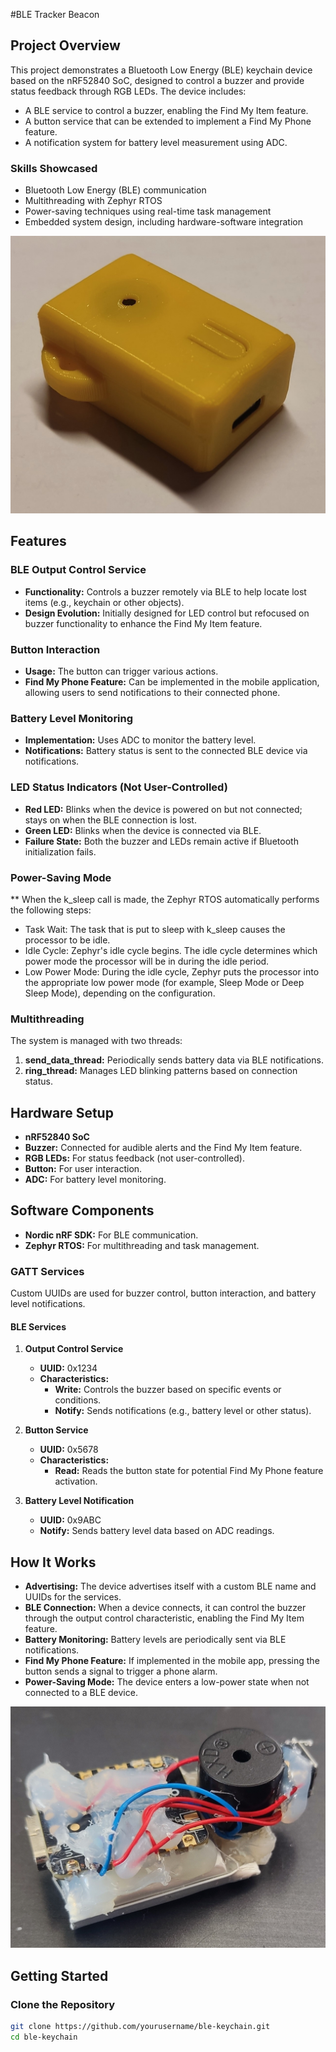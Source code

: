 #BLE Tracker Beacon

## Project Overview
This project demonstrates a Bluetooth Low Energy (BLE) keychain device based on the nRF52840 SoC, designed to control a buzzer and provide status feedback through RGB LEDs. The device includes:

- A BLE service to control a buzzer, enabling the Find My Item feature.
- A button service that can be extended to implement a Find My Phone feature.
- A notification system for battery level measurement using ADC.

### Skills Showcased
- Bluetooth Low Energy (BLE) communication
- Multithreading with Zephyr RTOS
- Power-saving techniques using real-time task management
- Embedded system design, including hardware-software integration
  
![Sample](https://github.com/Emrecanbl/BLE-Tracker-Beacon/blob/main/IMG_2.jpg?raw=true)

## Features

### BLE Output Control Service
- **Functionality:** Controls a buzzer remotely via BLE to help locate lost items (e.g., keychain or other objects).
- **Design Evolution:** Initially designed for LED control but refocused on buzzer functionality to enhance the Find My Item feature.

### Button Interaction
- **Usage:** The button can trigger various actions.
- **Find My Phone Feature:** Can be implemented in the mobile application, allowing users to send notifications to their connected phone.

### Battery Level Monitoring
- **Implementation:** Uses ADC to monitor the battery level.
- **Notifications:** Battery status is sent to the connected BLE device via notifications.

### LED Status Indicators (Not User-Controlled)
- **Red LED:** Blinks when the device is powered on but not connected; stays on when the BLE connection is lost.
- **Green LED:** Blinks when the device is connected via BLE.
- **Failure State:** Both the buzzer and LEDs remain active if Bluetooth initialization fails.

### Power-Saving Mode
** When the k_sleep call is made, the Zephyr RTOS automatically performs the following steps:
- Task Wait: The task that is put to sleep with k_sleep causes the processor to be idle.
- Idle Cycle: Zephyr's idle cycle begins. The idle cycle determines which power mode the processor will be in during the idle period.
- Low Power Mode: During the idle cycle, Zephyr puts the processor into the appropriate low power mode (for example, Sleep Mode or Deep Sleep Mode), depending on the configuration.

### Multithreading
The system is managed with two threads:
1. **send_data_thread:** Periodically sends battery data via BLE notifications.
2. **ring_thread:** Manages LED blinking patterns based on connection status.

## Hardware Setup
- **nRF52840 SoC**
- **Buzzer:** Connected for audible alerts and the Find My Item feature.
- **RGB LEDs:** For status feedback (not user-controlled).
- **Button:** For user interaction.
- **ADC:** For battery level monitoring.

## Software Components
- **Nordic nRF SDK:** For BLE communication.
- **Zephyr RTOS:** For multithreading and task management.

### GATT Services
Custom UUIDs are used for buzzer control, button interaction, and battery level notifications.

#### BLE Services
1. **Output Control Service**
   - **UUID:** 0x1234
   - **Characteristics:**
     - **Write:** Controls the buzzer based on specific events or conditions.
     - **Notify:** Sends notifications (e.g., battery level or other status).

2. **Button Service**
   - **UUID:** 0x5678
   - **Characteristics:**
     - **Read:** Reads the button state for potential Find My Phone feature activation.

3. **Battery Level Notification**
   - **UUID:** 0x9ABC
   - **Notify:** Sends battery level data based on ADC readings.

## How It Works
- **Advertising:** The device advertises itself with a custom BLE name and UUIDs for the services.
- **BLE Connection:** When a device connects, it can control the buzzer through the output control characteristic, enabling the Find My Item feature.
- **Battery Monitoring:** Battery levels are periodically sent via BLE notifications.
- **Find My Phone Feature:** If implemented in the mobile app, pressing the button sends a signal to trigger a phone alarm.
- **Power-Saving Mode:** The device enters a low-power state when not connected to a BLE device.

  
![Sample](https://github.com/Emrecanbl/BLE-Tracker-Beacon/blob/main/IMG_1.jpg?raw=true)

## Getting Started
### Clone the Repository
```bash
git clone https://github.com/yourusername/ble-keychain.git
cd ble-keychain
